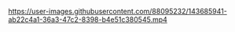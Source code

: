 


https://user-images.githubusercontent.com/88095232/143685941-ab22c4a1-36a3-47c2-8398-b4e51c380545.mp4

